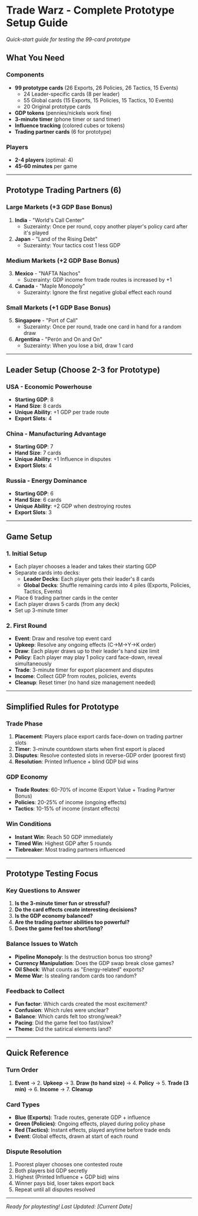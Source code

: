 # Trade Warz - Complete Prototype Setup Guide

*Quick-start guide for testing the 99-card prototype*

## What You Need

### Components
- **99 prototype cards** (26 Exports, 26 Policies, 26 Tactics, 15 Events)
  - 24 Leader-specific cards (8 per leader)
  - 55 Global cards (15 Exports, 15 Policies, 15 Tactics, 10 Events)
  - 20 Original prototype cards
- **GDP tokens** (pennies/nickels work fine)
- **3-minute timer** (phone timer or sand timer)
- **Influence tracking** (colored cubes or tokens)
- **Trading partner cards** (6 for prototype)

### Players
- **2-4 players** (optimal: 4)
- **45-60 minutes** per game

---

## Prototype Trading Partners (6)

### Large Markets (+3 GDP Base Bonus)
1. **India** - "World's Call Center"
   - Suzerainty: Once per round, copy another player's policy card after it's played
2. **Japan** - "Land of the Rising Debt"  
   - Suzerainty: Your tactics cost 1 less GDP

### Medium Markets (+2 GDP Base Bonus)
3. **Mexico** - "NAFTA Nachos"
   - Suzerainty: GDP income from trade routes is increased by +1
4. **Canada** - "Maple Monopoly"
   - Suzerainty: Ignore the first negative global effect each round

### Small Markets (+1 GDP Base Bonus)
5. **Singapore** - "Port of Call"
   - Suzerainty: Once per round, trade one card in hand for a random draw
6. **Argentina** - "Perón and On and On"
   - Suzerainty: When you lose a bid, draw 1 card

---

## Leader Setup (Choose 2-3 for Prototype)

### USA - Economic Powerhouse
- **Starting GDP**: 8
- **Hand Size**: 8 cards
- **Unique Ability**: +1 GDP per trade route
- **Export Slots**: 4

### China - Manufacturing Advantage
- **Starting GDP**: 7
- **Hand Size**: 7 cards
- **Unique Ability**: +1 Influence in disputes
- **Export Slots**: 4

### Russia - Energy Dominance
- **Starting GDP**: 6
- **Hand Size**: 6 cards
- **Unique Ability**: +2 GDP when destroying routes
- **Export Slots**: 3

---

## Game Setup

### 1. Initial Setup
- Each player chooses a leader and takes their starting GDP
- Separate cards into decks:
  - **Leader Decks**: Each player gets their leader's 8 cards
  - **Global Decks**: Shuffle remaining cards into 4 piles (Exports, Policies, Tactics, Events)
- Place 6 trading partner cards in the center
- Each player draws 5 cards (from any deck)
- Set up 3-minute timer

### 2. First Round
- **Event**: Draw and resolve top event card
- **Upkeep**: Resolve any ongoing effects (C→M→Y→K order)
- **Draw**: Each player draws up to their leader's hand size limit
- **Policy**: Each player may play 1 policy card face-down, reveal simultaneously
- **Trade**: 3-minute timer for export placement and disputes
- **Income**: Collect GDP from routes, policies, events
- **Cleanup**: Reset timer (no hand size management needed)

---

## Simplified Rules for Prototype

### Trade Phase
1. **Placement**: Players place export cards face-down on trading partner slots
2. **Timer**: 3-minute countdown starts when first export is placed
3. **Disputes**: Resolve contested slots in reverse-GDP order (poorest first)
4. **Resolution**: Printed Influence + blind GDP bid wins

### GDP Economy
- **Trade Routes**: 60-70% of income (Export Value + Trading Partner Bonus)
- **Policies**: 20-25% of income (ongoing effects)
- **Tactics**: 10-15% of income (instant effects)

### Win Conditions
- **Instant Win**: Reach 50 GDP immediately
- **Timed Win**: Highest GDP after 5 rounds
- **Tiebreaker**: Most trading partners influenced

---

## Prototype Testing Focus

### Key Questions to Answer
1. **Is the 3-minute timer fun or stressful?**
2. **Do the card effects create interesting decisions?**
3. **Is the GDP economy balanced?**
4. **Are the trading partner abilities too powerful?**
5. **Does the game feel too short/long?**

### Balance Issues to Watch
- **Pipeline Monopoly**: Is the destruction bonus too strong?
- **Currency Manipulation**: Does the GDP swap break close games?
- **Oil Shock**: What counts as "Energy-related" exports?
- **Meme War**: Is stealing random cards too random?

### Feedback to Collect
- **Fun factor**: Which cards created the most excitement?
- **Confusion**: Which rules were unclear?
- **Balance**: Which cards felt too strong/weak?
- **Pacing**: Did the game feel too fast/slow?
- **Theme**: Did the satirical elements land?

---

## Quick Reference

### Turn Order
1. **Event** → 2. **Upkeep** → 3. **Draw (to hand size)** → 4. **Policy** → 5. **Trade (3 min)** → 6. **Income** → 7. **Cleanup**

### Card Types
- **Blue (Exports)**: Trade routes, generate GDP + influence
- **Green (Policies)**: Ongoing effects, played during policy phase
- **Red (Tactics)**: Instant effects, played anytime before trade ends
- **Event**: Global effects, drawn at start of each round

### Dispute Resolution
1. Poorest player chooses one contested route
2. Both players bid GDP secretly
3. Highest (Printed Influence + GDP bid) wins
4. Winner pays bid, loser takes export back
5. Repeat until all disputes resolved

---

*Ready for playtesting!*
*Last Updated: [Current Date]*
